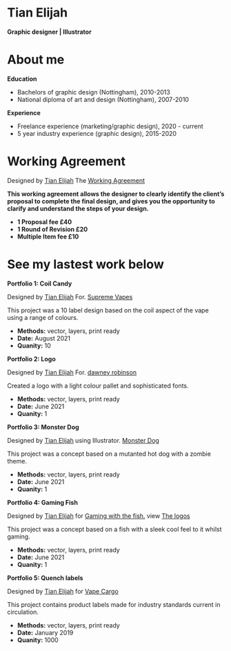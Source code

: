 # Tian Elijah
**Graphic designer | Illustrator**

# **About me**

 **Education**
* Bachelors of graphic design (Nottingham), 2010-2013  
* National diploma of art and design (Nottingham), 2007-2010  

 **Experience**
* Freelance experience (marketing/graphic design), 2020 - current
* 5 year industry experience (graphic design), 2015-2020


# Working Agreement 


Designed by <a href="http://linkedin.com/in/tian-elijah-26b65256">Tian Elijah</a> The <a href="https://postimg.cc/gallery/FR4K8Fx">Working Agreement</a>
 
 **This working agreement allows the designer to clearly identify the client’s
 proposal to complete the final design, and gives you the opportunity to clarify and understand the steps of your design.**

* **1 Proposal fee £40**
* **1 Round of Revision £20**
* **Multiple Item fee £10**


# **See my lastest work below** 

**Portfolio 1: Coil Candy**

Designed by <a href="http://linkedin.com/in/tian-elijah-26b65256">Tian Elijah</a> 
For. <a href="https://postimg.cc/gallery/tYtYzwP">Supreme Vapes</a>


This project was a 10 label design based on the coil aspect of the vape using a range of colours.
* **Methods:** vector, layers, print ready
* **Date:** August 2021
* **Quanity:** 10


**Portfolio 2: Logo**

Designed by <a href="http://linkedin.com/in/tian-elijah-26b65256">Tian Elijah</a> 
For. <a href="https://i.postimg.cc/qvMrNyVW/dr-logo-design.jpg">dawney robinson</a>


Created a logo with a light colour pallet and sophisticated fonts.
* **Methods:** vector, layers, print ready
* **Date:** June 2021
* **Quanity:** 1


**Portfolio 3: Monster Dog**

Designed by <a href="http://linkedin.com/in/tian-elijah-26b65256">Tian Elijah</a> 
using Illustrator. <a href="https://postimg.cc/gallery/yxnMcKf">Monster Dog</a>


This project was a concept based on a mutanted hot dog with a zombie theme.
* **Methods:** vector, layers, print ready
* **Date:** June 2021
* **Quanity:** 1



**Portfolio 4: Gaming Fish**

Designed by <a href="http://linkedin.com/in/tian-elijah-26b65256">Tian Elijah</a> 
for <a href="https://twitter.com/TheFishyNorris">Gaming with the fish.</a> view
<a href="https://postimg.cc/gallery/7yCq3Hk">The logos</a>

 
This project was a concept based on a fish with a sleek cool feel to it whilst gaming.
* **Methods:** vector, layers, print ready
* **Date:** June 2021
* **Quanity:** 1


**Portfolio 5: Quench labels**


Designed by <a href="www.linkedin.com/in/tian-elijah-26b65256">Tian Elijah</a> for <a href="https://www.vapecargo.net/">Vape Cargo</a>

This project contains product labels made for industry standards current in circulation.
* **Methods:** vector, layers, print ready
* **Date:** January 2019
* **Quanity:** 1000 





